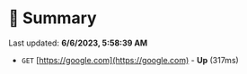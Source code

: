 # 📖 Summary
Last updated: **6/6/2023, 5:58:39 AM**

- `GET` [https://google.com](https://google.com) - **Up** (317ms)
